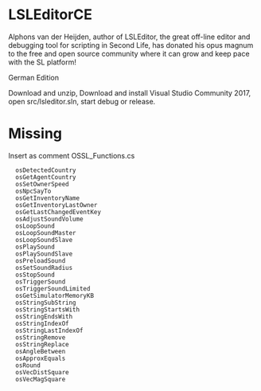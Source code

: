 # LSLEditorCE
Alphons van der Heijden, author of LSLEditor, the great off-line editor and debugging tool for scripting in Second Life, has donated his opus magnum to the free and open source community where it can grow and keep pace with the SL platform!

German Edition

Download and unzip, Download and install Visual Studio Community 2017, open src/lsleditor.sln, start debug or release.

# Missing
Insert as comment OSSL_Functions.cs

      osDetectedCountry 
      osGetAgentCountry 
      osSetOwnerSpeed 
      osNpcSayTo 
      osGetInventoryName 
      osGetInventoryLastOwner 
      osGetLastChangedEventKey 
      osAdjustSoundVolume 
      osLoopSound 
      osLoopSoundMaster 
      osLoopSoundSlave 
      osPlaySound  
      osPlaySoundSlave 
      osPreloadSound 
      osSetSoundRadius 
      osStopSound 
      osTriggerSound 
      osTriggerSoundLimited  
      osGetSimulatorMemoryKB 
      osStringSubString 
      osStringStartsWith  
      osStringEndsWith 
      osStringIndexOf 
      osStringLastIndexOf 
      osStringRemove 
      osStringReplace  
      osAngleBetween 
      osApproxEquals 
      osRound 
      osVecDistSquare 
      osVecMagSquare 
